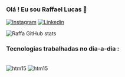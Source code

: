 

### Olá ! Eu sou Raffael Lucas 🤙

[![Instagram](https://img.shields.io/badge/Instagram-E4405F?style=for-the-badge&logo=instagram&logoColor=white)](https://instagram.com/raffaelucasss)
[![Linkedin](https://img.shields.io/badge/LinkedIn-0077B5?style=for-the-badge&logo=linkedin&logoColor=white)](https://www.linkedin.com/in/raffael-lucas-125839270/)

![Raffa GitHub stats](https://github-readme-stats.vercel.app/api?username=raffaellucass&show_icons=true&theme=tokyonight)

### Tecnologias trabalhadas no dia-a-dia :

<div style="display: inline_block"><br/>
    <img align="center" alt="htm15" src="https://img.shields.io/badge/Python-3776AB?style=for-the-badge&logo=python&logoColor=white" />
    <img align="center" alt="htm15" src="https://img.shields.io/badge/Java-ED8B00?style=for-the-badge&logo=openjdk&logoColor=white" />
</div><br/
Sempre ativo em meios tecnológicos com a finalidade de evoluir continuamente. 
